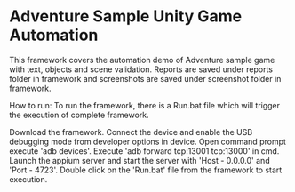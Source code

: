 # Adventure Sample Unity Game Automation

This framework covers the automation demo of Adventure sample game with text, objects and scene validation. Reports are saved under reports folder in framework and screenshots are saved under screenshot folder in framework.

How to run:
To run the framework, there is a Run.bat file which will trigger the execution of complete framework.

Download the framework.
Connect the device and enable the USB debugging mode from developer options in device.
Open command prompt execute 'adb devices'.
Execute 'adb forward tcp:13001 tcp:13000' in cmd.
Launch the appium server and start the server with 'Host - 0.0.0.0' and 'Port - 4723'.
Double click on the 'Run.bat' file from the framework to start execution.
